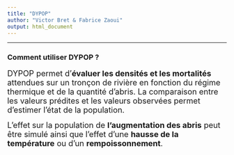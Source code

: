 ```yaml
---
title: "DYPOP"
author: "Victor Bret & Fabrice Zaoui"
output: html_document
---
```


* * *

### **Comment utiliser DYPOP ?**

<font size="4">DYPOP permet d’**évaluer les densités et les mortalités** attendues sur un tronçon de rivière en fonction du régime thermique et de la quantité d’abris. La comparaison entre les valeurs prédites et les valeurs observées permet d’estimer l’état de la population.</font>

<font size="4">L’effet sur la population de **l’augmentation des abris** peut être simulé ainsi que l’effet d’une **hausse de la température** ou d’un **rempoissonnement**.</font>

